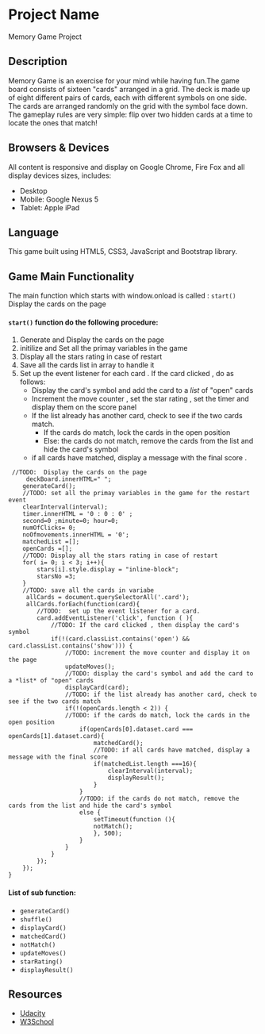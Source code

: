 # Project Name
Memory Game Project 

## Description

Memory Game is an  exercise for your mind while having fun.The game board consists of sixteen "cards" arranged in a grid. The deck is made up of eight different pairs of cards, each with different symbols on one side. The cards are arranged randomly on the grid with the symbol face down. The gameplay rules are very simple: flip over two hidden cards at a time to locate the ones that match! 

## Browsers & Devices

All content is responsive and display on Google Chrome, Fire Fox and all display devices sizes, includes:
* Desktop
* Mobile: Google Nexus 5
* Tablet: Apple iPad

## Language

This game built using HTML5, CSS3, JavaScript and Bootstrap library.

## Game Main Functionality
The main function which starts with window.onload is called :  `start()` 
Display the cards on the page  
#### `start()` function do the following procedure:
1. Generate and Display the cards on the page
2. initilize and Set all the primay variables in the game 
3. Display all the stars rating in case of restart
4. Save all the cards list in array to handle it
5. Set up the event listener for each card .  If the card clicked , do as follows: 
    * Display the card's symbol and add the card to a *list* of "open" cards
    * Increment the move counter , set the star rating , set the timer  and display them on the score panel
    * If the list already has another card, check to see if the two cards match.
      * If the cards do match, lock the cards in the open position
      * Else: the cards do not match, remove the cards from the list and hide the card's symbol
    * if all cards have matched, display a message with the final score . 
    
```
 //TODO:  Display the cards on the page  
     deckBoard.innerHTML=" ";
    generateCard();
    //TODO: set all the primay variables in the game for the restart event
    clearInterval(interval);
    timer.innerHTML = '0 : 0 : 0' ;
    second=0 ;minute=0; hour=0;
    numOfClicks= 0;
    noOfmovements.innerHTML = '0';
    matchedList =[];
    openCards =[];
    //TODO: Display all the stars rating in case of restart
    for( i= 0; i < 3; i++){
        stars[i].style.display = "inline-block";
        starsNo =3;
    }
    //TODO: save all the cards in variabe
     allCards = document.querySelectorAll('.card'); 
     allCards.forEach(function(card){
        //TODO:  set up the event listener for a card.
        card.addEventListener('click', function ( ){
            //TODO: If the card clicked , then display the card's symbol
            if(!(card.classList.contains('open') && card.classList.contains('show'))) { 
                //TODO: increment the move counter and display it on the page
                updateMoves();
                //TODO: display the card's symbol and add the card to a *list* of "open" cards
                displayCard(card);
                //TODO: if the list already has another card, check to see if the two cards match
                if(!(openCards.length < 2)) {
                //TODO: if the cards do match, lock the cards in the open position
                    if(openCards[0].dataset.card === openCards[1].dataset.card){
                        matchedCard();
                        //TODO: if all cards have matched, display a message with the final score
                        if(matchedList.length ===16){
                            clearInterval(interval);
                            displayResult();
                        }
                    }
                    //TODO: if the cards do not match, remove the cards from the list and hide the card's symbol
                    else {
                        setTimeout(function (){
                        notMatch();       
                        }, 500);                
                    }
                }  
            }   
        });       
    }); 
} 
```
#### List of sub function:
* `generateCard()`
* `shuffle()`
* `displayCard()`
* `matchedCard()`
* `notMatch()`
* `updateMoves()`
* `starRating()`
* `displayResult()`

## Resources
* [Udacity](https://www.udacity.com/)
* [W3School](https://www.w3schools.com/)
